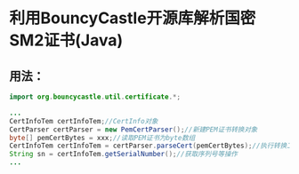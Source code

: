 # 利用BouncyCastle开源库解析国密SM2证书(Java)

## 用法：

```java
import org.bouncycastle.util.certificate.*;

...
CertInfoTem certInfoTem;//CertInfo对象
CertParser certParser = new PemCertParser();//新建PEM证书转换对象
byte[] pemCertBytes = xxx;//读取PEM证书为byte数组
CertInfoTem certInfoTem = certParser.parseCert(pemCertBytes);//执行转换工作
String sn = certInfoTem.getSerialNumber();//获取序列号等操作
...

```
